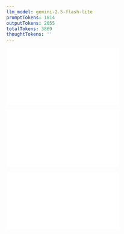 ```yaml
---
llm_model: gemini-2.5-flash-lite
promptTokens: 1814
outputTokens: 2055
totalTokens: 3869
thoughtTokens: ''
---
```


![@](steps/file.c01676a7.md)

![@](steps/test.451329f1.md)

![@](steps/response.8a093afa.md)
